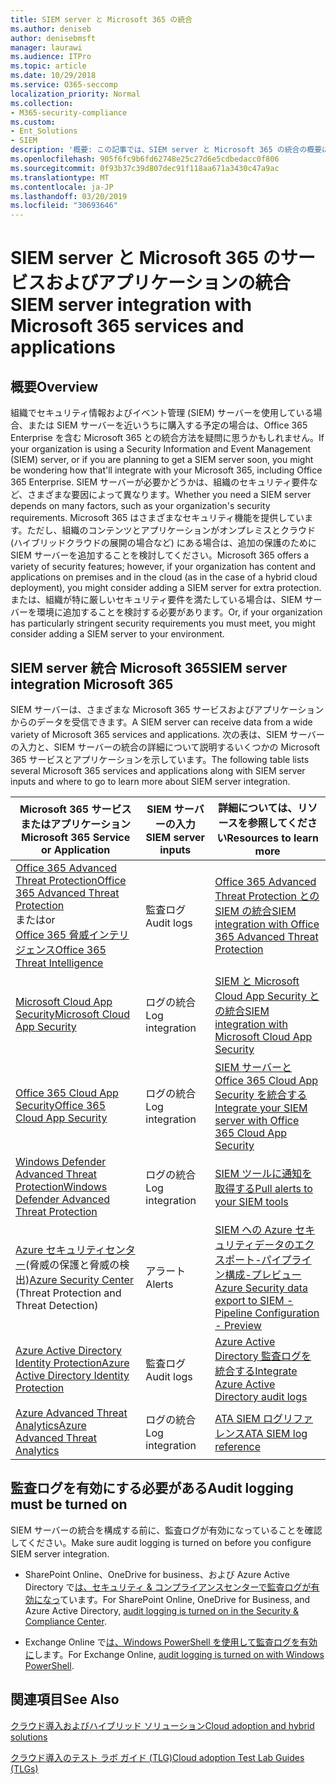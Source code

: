 ```yaml
---
title: SIEM server と Microsoft 365 の統合
ms.author: deniseb
author: denisebmsft
manager: laurawi
ms.audience: ITPro
ms.topic: article
ms.date: 10/29/2018
ms.service: O365-seccomp
localization_priority: Normal
ms.collection:
- M365-security-compliance
ms.custom:
- Ent_Solutions
- SIEM
description: '概要: この記事では、SIEM server と Microsoft 365 の統合の概要について説明します。'
ms.openlocfilehash: 905f6fc9b6fd62748e25c27d6e5cdbedacc0f806
ms.sourcegitcommit: 0f93b37c39d807dec91f118aa671a3430c47a9ac
ms.translationtype: MT
ms.contentlocale: ja-JP
ms.lasthandoff: 03/20/2019
ms.locfileid: "30693646"
---
```

# <a name="siem-server-integration-with-microsoft-365-services-and-applications"></a><span data-ttu-id="2ee90-103">SIEM server と Microsoft 365 のサービスおよびアプリケーションの統合</span><span class="sxs-lookup"><span data-stu-id="2ee90-103">SIEM server integration with Microsoft 365 services and applications</span></span>

## <a name="overview"></a><span data-ttu-id="2ee90-104">概要</span><span class="sxs-lookup"><span data-stu-id="2ee90-104">Overview</span></span>

<span data-ttu-id="2ee90-105">組織でセキュリティ情報およびイベント管理 (SIEM) サーバーを使用している場合、または SIEM サーバーを近いうちに購入する予定の場合は、Office 365 Enterprise を含む Microsoft 365 との統合方法を疑問に思うかもしれません。</span><span class="sxs-lookup"><span data-stu-id="2ee90-105">If your organization is using a Security Information and Event Management (SIEM) server, or if you are planning to get a SIEM server soon, you might be wondering how that'll integrate with your Microsoft 365, including Office 365 Enterprise.</span></span> <span data-ttu-id="2ee90-106">SIEM サーバーが必要かどうかは、組織のセキュリティ要件など、さまざまな要因によって異なります。</span><span class="sxs-lookup"><span data-stu-id="2ee90-106">Whether you need a SIEM server depends on many factors, such as your organization's security requirements.</span></span> <span data-ttu-id="2ee90-107">Microsoft 365 はさまざまなセキュリティ機能を提供しています。ただし、組織のコンテンツとアプリケーションがオンプレミスとクラウド (ハイブリッドクラウドの展開の場合など) にある場合は、追加の保護のために SIEM サーバーを追加することを検討してください。</span><span class="sxs-lookup"><span data-stu-id="2ee90-107">Microsoft 365 offers a variety of security features; however, if your organization has content and applications on premises and in the cloud (as in the case of a hybrid cloud deployment), you might consider adding a SIEM server for extra protection.</span></span> <span data-ttu-id="2ee90-108">または、組織が特に厳しいセキュリティ要件を満たしている場合は、SIEM サーバーを環境に追加することを検討する必要があります。</span><span class="sxs-lookup"><span data-stu-id="2ee90-108">Or, if your organization has particularly stringent security requirements you must meet, you might consider adding a SIEM server to your environment.</span></span>

## <a name="siem-server-integration-microsoft-365"></a><span data-ttu-id="2ee90-109">SIEM server 統合 Microsoft 365</span><span class="sxs-lookup"><span data-stu-id="2ee90-109">SIEM server integration Microsoft 365</span></span>

<span data-ttu-id="2ee90-110">SIEM サーバーは、さまざまな Microsoft 365 サービスおよびアプリケーションからのデータを受信できます。</span><span class="sxs-lookup"><span data-stu-id="2ee90-110">A SIEM server can receive data from a wide variety of Microsoft 365 services and applications.</span></span> <span data-ttu-id="2ee90-111">次の表は、SIEM サーバーの入力と、SIEM サーバーの統合の詳細について説明するいくつかの Microsoft 365 サービスとアプリケーションを示しています。</span><span class="sxs-lookup"><span data-stu-id="2ee90-111">The following table lists several Microsoft 365 services and applications along with SIEM server inputs and where to go to learn more about SIEM server integration.</span></span> 

| <span data-ttu-id="2ee90-112">Microsoft 365 サービスまたはアプリケーション</span><span class="sxs-lookup"><span data-stu-id="2ee90-112">Microsoft 365 Service or Application</span></span> | <span data-ttu-id="2ee90-113">SIEM サーバーの入力</span><span class="sxs-lookup"><span data-stu-id="2ee90-113">SIEM server inputs</span></span> | <span data-ttu-id="2ee90-114">詳細については、リソースを参照してください</span><span class="sxs-lookup"><span data-stu-id="2ee90-114">Resources to learn more</span></span> |
| --- | --- | --- |
| [<span data-ttu-id="2ee90-115">Office 365 Advanced Threat Protection</span><span class="sxs-lookup"><span data-stu-id="2ee90-115">Office 365 Advanced Threat Protection</span></span>](office-365-atp.md) <br/>   <span data-ttu-id="2ee90-116">または</span><span class="sxs-lookup"><span data-stu-id="2ee90-116">or</span></span>   <br/>[<span data-ttu-id="2ee90-117">Office 365 脅威インテリジェンス</span><span class="sxs-lookup"><span data-stu-id="2ee90-117">Office 365 Threat Intelligence</span></span>](office-365-ti.md) | <span data-ttu-id="2ee90-118">監査ログ</span><span class="sxs-lookup"><span data-stu-id="2ee90-118">Audit logs</span></span> | [<span data-ttu-id="2ee90-119">Office 365 Advanced Threat Protection との SIEM の統合</span><span class="sxs-lookup"><span data-stu-id="2ee90-119">SIEM integration with Office 365 Advanced Threat Protection</span></span>](siem-integration-with-office-365-ti.md) |
| [<span data-ttu-id="2ee90-120">Microsoft Cloud App Security</span><span class="sxs-lookup"><span data-stu-id="2ee90-120">Microsoft Cloud App Security</span></span>](https://docs.microsoft.com/cloud-app-security/what-is-cloud-app-security) | <span data-ttu-id="2ee90-121">ログの統合</span><span class="sxs-lookup"><span data-stu-id="2ee90-121">Log integration</span></span> | [<span data-ttu-id="2ee90-122">SIEM と Microsoft Cloud App Security との統合</span><span class="sxs-lookup"><span data-stu-id="2ee90-122">SIEM integration with Microsoft Cloud App Security</span></span>](https://docs.microsoft.com/cloud-app-security/siem) |
| [<span data-ttu-id="2ee90-123">Office 365 Cloud App Security</span><span class="sxs-lookup"><span data-stu-id="2ee90-123">Office 365 Cloud App Security</span></span>](office-365-cas-overview.md) | <span data-ttu-id="2ee90-124">ログの統合</span><span class="sxs-lookup"><span data-stu-id="2ee90-124">Log integration</span></span> | [<span data-ttu-id="2ee90-125">SIEM サーバーと Office 365 Cloud App Security を統合する</span><span class="sxs-lookup"><span data-stu-id="2ee90-125">Integrate your SIEM server with Office 365 Cloud App Security</span></span>](integrate-your-siem-server-with-office-365-cas.md) |
| [<span data-ttu-id="2ee90-126">Windows Defender Advanced Threat Protection</span><span class="sxs-lookup"><span data-stu-id="2ee90-126">Windows Defender Advanced Threat Protection</span></span>](https://docs.microsoft.com/windows/security/threat-protection/) | <span data-ttu-id="2ee90-127">ログの統合</span><span class="sxs-lookup"><span data-stu-id="2ee90-127">Log integration</span></span> | [<span data-ttu-id="2ee90-128">SIEM ツールに通知を取得する</span><span class="sxs-lookup"><span data-stu-id="2ee90-128">Pull alerts to your SIEM tools</span></span>](https://docs.microsoft.com/windows/security/threat-protection/windows-defender-atp/configure-siem-windows-defender-advanced-threat-protection) |
| <span data-ttu-id="2ee90-129">[Azure セキュリティセンター](https://docs.microsoft.com/azure/security-center/security-center-intro)(脅威の保護と脅威の検出)</span><span class="sxs-lookup"><span data-stu-id="2ee90-129">[Azure Security Center](https://docs.microsoft.com/azure/security-center/security-center-intro) (Threat Protection and Threat Detection)</span></span> | <span data-ttu-id="2ee90-130">アラート</span><span class="sxs-lookup"><span data-stu-id="2ee90-130">Alerts</span></span> | [<span data-ttu-id="2ee90-131">SIEM への Azure セキュリティデータのエクスポート-パイプライン構成-プレビュー</span><span class="sxs-lookup"><span data-stu-id="2ee90-131">Azure Security data export to SIEM - Pipeline Configuration - Preview</span></span>](https://docs.microsoft.com/azure/security-center/security-center-export-data-to-siem) |
| [<span data-ttu-id="2ee90-132">Azure Active Directory Identity Protection</span><span class="sxs-lookup"><span data-stu-id="2ee90-132">Azure Active Directory Identity Protection</span></span>](https://docs.microsoft.com/azure/active-directory/identity-protection/overview) | <span data-ttu-id="2ee90-133">監査ログ</span><span class="sxs-lookup"><span data-stu-id="2ee90-133">Audit logs</span></span> | [<span data-ttu-id="2ee90-134">Azure Active Directory 監査ログを統合する</span><span class="sxs-lookup"><span data-stu-id="2ee90-134">Integrate Azure Active Directory audit logs</span></span>](https://docs.microsoft.com/azure/security/security-azure-log-integration-ad) |
| [<span data-ttu-id="2ee90-135">Azure Advanced Threat Analytics</span><span class="sxs-lookup"><span data-stu-id="2ee90-135">Azure Advanced Threat Analytics</span></span>](https://docs.microsoft.com/azure/security/azure-threat-detection) | <span data-ttu-id="2ee90-136">ログの統合</span><span class="sxs-lookup"><span data-stu-id="2ee90-136">Log integration</span></span> | [<span data-ttu-id="2ee90-137">ATA SIEM ログリファレンス</span><span class="sxs-lookup"><span data-stu-id="2ee90-137">ATA SIEM log reference</span></span>](https://docs.microsoft.com/advanced-threat-analytics/cef-format-sa) |

## <a name="audit-logging-must-be-turned-on"></a><span data-ttu-id="2ee90-138">監査ログを有効にする必要がある</span><span class="sxs-lookup"><span data-stu-id="2ee90-138">Audit logging must be turned on</span></span>

<span data-ttu-id="2ee90-139">SIEM サーバーの統合を構成する前に、監査ログが有効になっていることを確認してください。</span><span class="sxs-lookup"><span data-stu-id="2ee90-139">Make sure audit logging is turned on before you configure SIEM server integration.</span></span> 

- <span data-ttu-id="2ee90-140">SharePoint Online、OneDrive for business、および Azure Active Directory で[は、セキュリティ & コンプライアンスセンターで監査ログが有効になっ](https://docs.microsoft.com/office365/securitycompliance/turn-audit-log-search-on-or-off)ています。</span><span class="sxs-lookup"><span data-stu-id="2ee90-140">For SharePoint Online, OneDrive for Business, and Azure Active Directory, [audit logging is turned on in the Security & Compliance Center](https://docs.microsoft.com/office365/securitycompliance/turn-audit-log-search-on-or-off).</span></span>

- <span data-ttu-id="2ee90-141">Exchange Online で[は、Windows PowerShell を使用して監査ログを有効に](https://docs.microsoft.com/office365/securitycompliance/enable-mailbox-auditing)します。</span><span class="sxs-lookup"><span data-stu-id="2ee90-141">For Exchange Online, [audit logging is turned on with Windows PowerShell](https://docs.microsoft.com/office365/securitycompliance/enable-mailbox-auditing).</span></span>
 
## <a name="see-also"></a><span data-ttu-id="2ee90-142">関連項目</span><span class="sxs-lookup"><span data-stu-id="2ee90-142">See Also</span></span>

[<span data-ttu-id="2ee90-143">クラウド導入およびハイブリッド ソリューション</span><span class="sxs-lookup"><span data-stu-id="2ee90-143">Cloud adoption and hybrid solutions</span></span>](https://docs.microsoft.com/office365/enterprise/cloud-adoption-and-hybrid-solutions)
  
[<span data-ttu-id="2ee90-144">クラウド導入のテスト ラボ ガイド (TLG)</span><span class="sxs-lookup"><span data-stu-id="2ee90-144">Cloud adoption Test Lab Guides (TLGs)</span></span>](https://docs.microsoft.com/office365/enterprise/cloud-adoption-test-lab-guides-tlgs)


